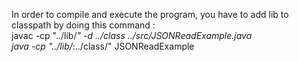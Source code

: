 In order to compile and execute the program, you have to add lib to classpath by doing this command :  
javac -cp "../lib/*" -d ../class ../src/JSONReadExample.java  
java -cp "../lib/*:../class/" JSONReadExample

